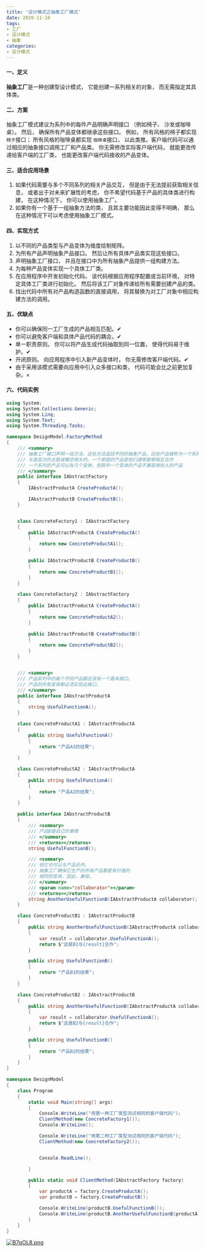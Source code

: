```yaml
---
title: '设计模式之抽象工厂模式'
date: 2020-11-10
tags:
- 工厂 
- 设计模式
- 抽象 
categories:
- 设计模式
---
```

#### 一、定义

**抽象工厂**是一种创建型设计模式， 它能创建一系列相关的对象， 而无需指定其具体类。

#### 二、方案

抽象工厂模式建议为系列中的每件产品明确声明接口 （例如椅子、 沙发或咖啡桌）。 然后， 确保所有产品变体都继承这些接口。 例如， 所有风格的椅子都实现 `椅子`接口； 所有风格的咖啡桌都实现 `咖啡桌`接口， 以此类推。客户端代码可以通过相应的抽象接口调用工厂和产品类。 你无需修改实际客户端代码， 就能更改传递给客户端的工厂类， 也能更改客户端代码接收的产品变体。

#### 三、适合应用场景

1. 如果代码需要与多个不同系列的相关产品交互， 但是由于无法提前获取相关信息， 或者出于对未来扩展性的考虑， 你不希望代码基于产品的具体类进行构建， 在这种情况下， 你可以使用抽象工厂。
2.  如果你有一个基于一组抽象方法的类， 且其主要功能因此变得不明确， 那么在这种情况下可以考虑使用抽象工厂模式。

#### 四、实现方式

1. 以不同的产品类型与产品变体为维度绘制矩阵。
2. 为所有产品声明抽象产品接口。 然后让所有具体产品类实现这些接口。
3. 声明抽象工厂接口， 并且在接口中为所有抽象产品提供一组构建方法。
4. 为每种产品变体实现一个具体工厂类。
5. 在应用程序中开发初始化代码。 该代码根据应用程序配置或当前环境， 对特定具体工厂类进行初始化。 然后将该工厂对象传递给所有需要创建产品的类。
6. 找出代码中所有对产品构造函数的直接调用， 将其替换为对工厂对象中相应构建方法的调用。

#### 五、优缺点

- 你可以确保同一工厂生成的产品相互匹配。✔
- 你可以避免客户端和具体产品代码的耦合。✔
- 单一职责原则。 你可以将产品生成代码抽取到同一位置， 使得代码易于维护。✔
- 开闭原则。 向应用程序中引入新产品变体时， 你无需修改客户端代码。✔
- 由于采用该模式需要向应用中引入众多接口和类， 代码可能会比之前更加复杂。×

#### 六、代码实例

```c#
using System;
using System.Collections.Generic;
using System.Linq;
using System.Text;
using System.Threading.Tasks;

namespace DesignModel.FactoryMethod
{
    /// <summary>
    /// 抽象工厂接口声明一组方法，这些方法返回不同的抽象产品。这些产品被称为一个系列
    /// 与高层次的主题或概念相关的。一个家庭的产品是他们通常能够相互合作
    /// 一个系列的产品可以有几个变体，但其中一个变体的产品不兼容用别人的产品
    /// </summary>
    public interface IAbstractFactory
    {
        IAbstractProductA CreateProductA();

        IAbstractProductB CreateProductB();
    }


    class ConcreteFactory1 : IAbstractFactory
    {
        public IAbstractProductA CreateProductA()
        {
            return new ConcreteProductA1();
        }

        public IAbstractProductB CreateProductB()
        {
            return new ConcreteProductB1();
        }
    }

    class ConcreteFactory2 : IAbstractFactory
    {
        public IAbstractProductA CreateProductA()
        {
            return new ConcreteProductA2();
        }

        public IAbstractProductB CreateProductB()
        {
            return new ConcreteProductB2();
        }
    }


    /// <summary>
    /// 产品系列中的每个不同产品都应该有一个基本接口。
    /// 产品的所有变体都必须实现此接口。
    /// </summary>
    public interface IAbstractProductA
    {
        string UsefulFunctionA();
    }

    class ConcreteProductA1 : IAbstractProductA
    {
        public string UsefulFunctionA()
        {
            return "产品A1的结果";
        }
    }

    class ConcreteProductA2 : IAbstractProductA
    {
        public string UsefulFunctionA()
        {
            return "产品A2的结果";
        }
    }

    public interface IAbstractProductB
    {
        /// <summary>
        /// 产品B做自己的事情
        /// </summary>
        /// <returns></returns>
        string UsefulFunctionB();

        /// <summary>
        /// 但它也可以与产品合作。
        /// 抽象工厂确保它生产的所有产品都是有价值的
        /// 相同的变体，因此，兼容。
        /// </summary>
        /// <param name="collaborator"></param>
        /// <returns></returns>
        string AnotherUsefulFunctionB(IAbstractProductA collaborator);
    }

    class ConcreteProductB1 : IAbstractProductB
    {
        public string AnotherUsefulFunctionB(IAbstractProductA collaborator)
        {
            var result = collaborator.UsefulFunctionA();
            return $"这是B1与{result}合作";
        }

        public string UsefulFunctionB()
        {
            return "产品B1的结果";
        }
    }

    class ConcreteProductB2 : IAbstractProductB
    {
        public string AnotherUsefulFunctionB(IAbstractProductA collaborator)
        {
            var result = collaborator.UsefulFunctionA();
            return $"这是B2与{result}合作";
        }

        public string UsefulFunctionB()
        {
            return "产品B2的结果";
        }
    }
}


```

```c#
namespace DesignModel
{
    class Program
    {
        static void Main(string[] args)
        {
            Console.WriteLine("用第一种工厂类型测试相同的客户端代码");
            ClientMethod(new ConcreteFactory1());
            Console.WriteLine();

            Console.WriteLine("用第二种工厂类型测试相同的客户端代码");
            ClientMethod(new ConcreteFactory2());


            Console.ReadLine();

        }

        public static void ClientMethod(IAbstractFactory factory)
        {
            var productA = factory.CreateProductA();
            var productB = factory.CreateProductB();

            Console.WriteLine(productB.UsefulFunctionB());
            Console.WriteLine(productB.AnotherUsefulFunctionB(productA));
        }
    }
}
```

[![B7qOL8.png](https://s1.ax1x.com/2020/11/09/B7qOL8.png)](https://imgchr.com/i/B7qOL8)



